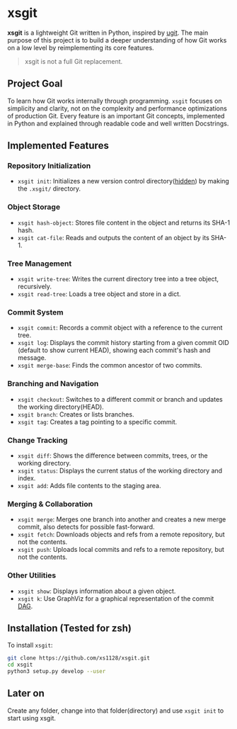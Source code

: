 # xsgit

**xsgit** is a lightweight Git written in Python, inspired by [ugit](https://www.leshenko.net/p/ugit/#). The main purpose of this project is to build a deeper understanding of how Git works on a low level by reimplementing its core features.

> xsgit is not a full Git replacement.

## Project Goal

To learn how Git works internally through programming. `xsgit` focuses on simplicity and clarity, not on the complexity and performance optimizations of production Git. Every feature is an important Git concepts, implemented in Python and explained through readable code and well written Docstrings.

## Implemented Features

### Repository Initialization
- `xsgit init`: Initializes a new version control directory([hidden](https://en.wikipedia.org/wiki/Hidden_file_and_hidden_directory)) by making the `.xsgit/` directory.

### Object Storage
- `xsgit hash-object`: Stores file content in the object and returns its SHA-1 hash.
- `xsgit cat-file`: Reads and outputs the content of an object by its SHA-1.

### Tree Management
- `xsgit write-tree`: Writes the current directory tree into a tree object, recursively.
- `xsgit read-tree`: Loads a tree object and store in a dict.

### Commit System
- `xsgit commit`: Records a commit object with a reference to the current tree.
- `xsgit log`: Displays the commit history starting from a given commit OID (default to show current HEAD), showing each commit's hash and message.
- `xsgit merge-base`: Finds the common ancestor of two commits.

### Branching and Navigation
- `xsgit checkout`: Switches to a different commit or branch and updates the working directory(HEAD).
- `xsgit branch`: Creates or lists branches.
- `xsgit tag`: Creates a tag pointing to a specific commit.

### Change Tracking
- `xsgit diff`: Shows the difference between commits, trees, or the working directory.
- `xsgit status`: Displays the current status of the working directory and index.
- `xsgit add`: Adds file contents to the staging area.

### Merging & Collaboration
- `xsgit merge`: Merges one branch into another and creates a new merge commit, also detects for possible fast-forward.
- `xsgit fetch`: Downloads objects and refs from a remote repository, but not the contents.
- `xsgit push`: Uploads local commits and refs to a remote repository, but not the contents.

### Other Utilities
- `xsgit show`: Displays information about a given object.
- `xsgit k`: Use GraphViz for a graphical representation of the commit [DAG](https://en.wikipedia.org/wiki/Directed_acyclic_graph).


## Installation (Tested for zsh)

To install `xsgit`:

```zsh
git clone https://github.com/xs1128/xsgit.git
cd xsgit
python3 setup.py develop --user
```
## Later on
Create any folder, change into that folder(directory) and use `xsgit init` to start using xsgit.
